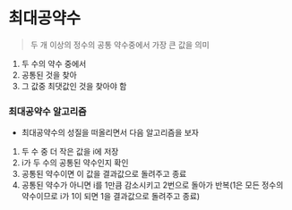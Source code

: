 # 최대공약수
> 두 개 이상의 정수의 공통 약수중에서 가장 큰 값을 의미

1. 두 수의 약수 중에서 
2. 공통된 것을 찾아
3. 그 값중 최댓값인 것을 찾아야 함

### 최대공약수 알고리즘

* 최대공약수의 성질을 떠올리면서 다음 알고리즘을 보자

1. 두 수 중 더 작은 값을 i에 저장
2. i가 두 수의 공통된 약수인지 확인
3. 공통된 약수이면 이 값을 결과값으로 돌려주고 종료
4. 공통된 약수가 아니면 i를 1만큼 감소시키고 2번으로 돌아가 반복(1은 모든 정수의 약수이므로 i가 1이 되면 1을 결과값으로 돌려주고 종료)

